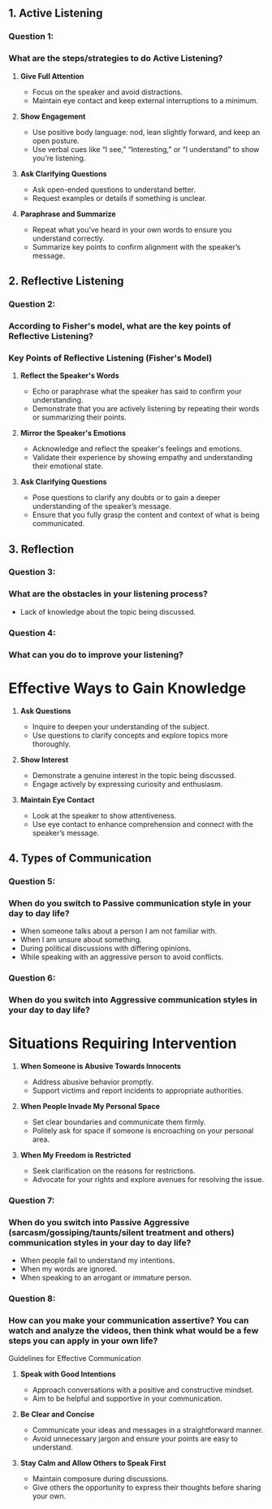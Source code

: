 ## 1. Active Listening
### Question 1:
### What are the steps/strategies to do Active Listening?
1. **Give Full Attention**
   - Focus on the speaker and avoid distractions.
   - Maintain eye contact and keep external interruptions to a minimum.

2. **Show Engagement**
   - Use positive body language: nod, lean slightly forward, and keep an open posture.
   - Use verbal cues like “I see,” “Interesting,” or “I understand” to show you’re listening.

3. **Ask Clarifying Questions**
   - Ask open-ended questions to understand better.
   - Request examples or details if something is unclear.

4. **Paraphrase and Summarize**
   - Repeat what you’ve heard in your own words to ensure you understand correctly.
   - Summarize key points to confirm alignment with the speaker’s message.

## 2. Reflective Listening
### Question 2:
### According to Fisher's model, what are the key points of Reflective Listening?
### Key Points of Reflective Listening (Fisher's Model)

1. **Reflect the Speaker's Words**
   - Echo or paraphrase what the speaker has said to confirm your understanding.
   - Demonstrate that you are actively listening by repeating their words or summarizing their points.

2. **Mirror the Speaker's Emotions**
   - Acknowledge and reflect the speaker's feelings and emotions.
   - Validate their experience by showing empathy and understanding their emotional state.

3. **Ask Clarifying Questions**
   - Pose questions to clarify any doubts or to gain a deeper understanding of the speaker’s message.
   - Ensure that you fully grasp the content and context of what is being communicated.
## 3. Reflection
### Question 3:
### What are the obstacles in your listening process?
- Lack of knowledge about the topic being discussed.

### Question 4:
### What can you do to improve your listening?
# Effective Ways to Gain Knowledge

1. **Ask Questions**
   - Inquire to deepen your understanding of the subject.
   - Use questions to clarify concepts and explore topics more thoroughly.

2. **Show Interest**
   - Demonstrate a genuine interest in the topic being discussed.
   - Engage actively by expressing curiosity and enthusiasm.

3. **Maintain Eye Contact**
   - Look at the speaker to show attentiveness.
   - Use eye contact to enhance comprehension and connect with the speaker’s message.


## 4. Types of Communication
### Question 5:
### When do you switch to Passive communication style in your day to day life?
- When someone talks about a person I am not familiar with.
- When I am unsure about something.
- During political discussions with differing opinions.
- While speaking with an aggressive person to avoid conflicts.

### Question 6:
### When do you switch into Aggressive communication styles in your day to day life?
# Situations Requiring Intervention

1. **When Someone is Abusive Towards Innocents**
   - Address abusive behavior promptly.
   - Support victims and report incidents to appropriate authorities.

2. **When People Invade My Personal Space**
   - Set clear boundaries and communicate them firmly.
   - Politely ask for space if someone is encroaching on your personal area.

3. **When My Freedom is Restricted**
   - Seek clarification on the reasons for restrictions.
   - Advocate for your rights and explore avenues for resolving the issue.

### Question 7:
### When do you switch into Passive Aggressive (sarcasm/gossiping/taunts/silent treatment and others) communication styles in your day to day life?
- When people fail to understand my intentions.
- When my words are ignored.
- When speaking to an arrogant or immature person.

### Question 8:
### How can you make your communication assertive? You can watch and analyze the videos, then think what would be a few steps you can apply in your own life?
 Guidelines for Effective Communication

1. **Speak with Good Intentions**
   - Approach conversations with a positive and constructive mindset.
   - Aim to be helpful and supportive in your communication.

2. **Be Clear and Concise**
   - Communicate your ideas and messages in a straightforward manner.
   - Avoid unnecessary jargon and ensure your points are easy to understand.

3. **Stay Calm and Allow Others to Speak First**
   - Maintain composure during discussions.
   - Give others the opportunity to express their thoughts before sharing your own.
